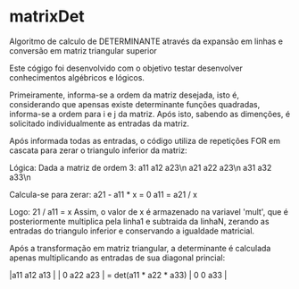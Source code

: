 # matrixDet
Algoritmo de calculo de DETERMINANTE através da expansão em linhas e conversão em matriz triangular superior

Este cógigo foi desenvolvido com o objetivo testar desenvolver conhecimentos algébricos e lógicos.

Primeiramente, informa-se a ordem da matriz desejada, isto é, considerando que apensas existe determinante funções quadradas, informa-se a ordem para i e j da matriz.
Após isto, sabendo as dimenções, é solicitado individualmente as entradas da matriz.

Após informada todas as entradas, o código utiliza de repetições FOR em cascata para zerar o triangulo inferior da matriz:

Lógica: 
  Dada a matriz de ordem 3:   a11 a12 a23\n
                              a21 a22 a23\n
                              a31 a32 a33\n
                              
Calcula-se para zerar:
a21 - a11 * x = 0
a11 = a21 / x

Logo: 21 / a11 = x
Assim, o valor de x é armazenado na variavel 'mult', que é posteriormente multiplica pela linha1 e subtraida da linhaN, zerando as entradas do triangulo inferior e conservando
a igualdade matricial.


Após a transformação em matriz triangular, a determinante é calculada apenas multiplicando as entradas de sua diagonal princial:

|a11 a12 a13 |
| 0  a22 a23 |  =  det(a11 * a22 * a33)
| 0   0  a33 |
